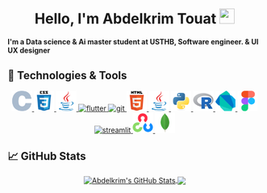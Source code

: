 <h1 align="center"> Hello, I'm Abdelkrim Touat <img src="https://raw.githubusercontent.com/MartinHeinz/MartinHeinz/master/wave.gif" width="30px" height="30px" </h1>


#### I'm a Data science & Ai master student at USTHB,  Software engineer. & UI UX designer 

## 🔧 Technologies & Tools

<p align="center"><a href="https://www.cprogramming.com/" target="_blank" rel="noreferrer"> <img src="https://raw.githubusercontent.com/devicons/devicon/master/icons/c/c-original.svg" alt="c" width="40" height="40"/> </a>
<a href="https://www.w3schools.com/css/" target="_blank" rel="noreferrer"> <img src="https://raw.githubusercontent.com/devicons/devicon/master/icons/css3/css3-original-wordmark.svg" alt="css3" width="40" height="40"/> </a>
<a href="https://www.java.com" target="_blank" rel="noreferrer"> <img src="https://raw.githubusercontent.com/devicons/devicon/master/icons/java/java-original.svg" alt="java" width="40" height="40"/> </a>
<a href="https://flutter.dev" target="_blank" rel="noreferrer"> <img src="https://www.vectorlogo.zone/logos/flutterio/flutterio-icon.svg" alt="flutter" width="40" height="40"/> </a> 
<a href="https://git-scm.com/" target="_blank" rel="noreferrer"> <img src="https://www.vectorlogo.zone/logos/git-scm/git-scm-icon.svg" alt="git" width="40" height="40"/> </a> 
<a href="https://www.w3.org/html/" target="_blank" rel="noreferrer"> <img src="https://raw.githubusercontent.com/devicons/devicon/master/icons/html5/html5-original-wordmark.svg" alt="html5" width="40" height="40"/> </a>
<a href="https://www.java.com" target="_blank" rel="noreferrer"> <img src="https://raw.githubusercontent.com/devicons/devicon/master/icons/java/java-original.svg" alt="java" width="40" height="40"/> </a>
<a href="https://www.python.org" target="_blank" rel="noreferrer"> <img src="https://raw.githubusercontent.com/devicons/devicon/master/icons/python/python-original.svg" alt="python" width="40" height="40"/> </a>
<a href="https://www.r-project.org/" target="_blank" rel="noreferrer"> 
  <img src="https://raw.githubusercontent.com/devicons/devicon/master/icons/r/r-original.svg" alt="r" width="40" height="40"/> 
</a>
<a href="https://dart.dev/" target="_blank" rel="noreferrer"> 
  <img src="https://raw.githubusercontent.com/devicons/devicon/master/icons/dart/dart-original.svg" alt="dart" width="40" height="40"/> 
</a>
<a href="https://www.figma.com/" target="_blank" rel="noreferrer"> 
  <img src="https://raw.githubusercontent.com/devicons/devicon/master/icons/figma/figma-original.svg" alt="figma" width="40" height="40"/> 
</a>
<!-- Streamlit -->
<a href="https://streamlit.io" target="_blank" rel="noreferrer"> 
  <img src="https://streamlit.io/images/brand/streamlit-mark-color.svg" alt="streamlit" width="40" height="40"/> 
</a>

<!-- OpenCV -->
<a href="https://opencv.org" target="_blank" rel="noreferrer"> 
  <img src="https://raw.githubusercontent.com/devicons/devicon/master/icons/opencv/opencv-original.svg" alt="opencv" width="40" height="40"/> 
</a>

<!-- MongoDB -->
<a href="https://www.mongodb.com" target="_blank" rel="noreferrer"> 
  <img src="https://raw.githubusercontent.com/devicons/devicon/master/icons/mongodb/mongodb-original.svg" alt="mongodb" width="40" height="40"/> 
</a>




## &#x1f4c8; GitHub Stats

<p align="center">
<a href="https://github.com/abdelkrimtouat/abdelkrimtouat.git">
  <img align="center" src="https://github-readme-stats.vercel.app/api?username=abdelkrimtouat&hide_border=true&count_private=true&show_icons=true&theme=gotham" alt="Abdelkrim's GitHub Stats" />
</a>
<a href="https://github.com/abdelkrimtouat/abdelkrimtouat.git">
  <img align="center" src="https://github-readme-stats.vercel.app/api/top-langs/?username=abdelkrimtouat&hide_border=true&count_private=true&show_icons=true&theme=gotham&langs_count=3" />
</a

